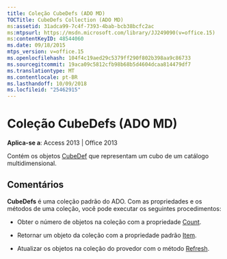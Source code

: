 ```yaml
---
title: Coleção CubeDefs (ADO MD)
TOCTitle: CubeDefs Collection (ADO MD)
ms:assetid: 31adca99-7c4f-7393-4bab-bcb38bcfc2ac
ms:mtpsurl: https://msdn.microsoft.com/library/JJ249090(v=office.15)
ms:contentKeyID: 48544060
ms.date: 09/18/2015
mtps_version: v=office.15
ms.openlocfilehash: 104f4c19aed29c5379ff290f802b398aa9c86733
ms.sourcegitcommit: 19aca09c5812cfb98b68b5d4604dcaa814479df7
ms.translationtype: MT
ms.contentlocale: pt-BR
ms.lasthandoff: 10/09/2018
ms.locfileid: "25462915"
---
```

# <a name="cubedefs-collection-ado-md"></a>Coleção CubeDefs (ADO MD)


**Aplica-se a**: Access 2013 | Office 2013

Contém os objetos [CubeDef](cubedef-object-ado-md.md) que representam um cubo de um catálogo multidimensional.

## <a name="remarks"></a>Comentários

**CubeDefs** é uma coleção padrão do ADO. Com as propriedades e os métodos de uma coleção, você pode executar os seguintes procedimentos:

  - Obter o número de objetos na coleção com a propriedade [Count](count-property-ado.md).

  - Retornar um objeto da coleção com a propriedade padrão [Item](item-property-ado.md).

  - Atualizar os objetos na coleção do provedor com o método [Refresh](refresh-method-ado.md).

